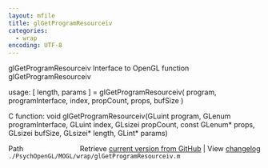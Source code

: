 ```yaml
---
layout: mfile
title: glGetProgramResourceiv
categories:
  - wrap
encoding: UTF-8
---
```


glGetProgramResourceiv  Interface to OpenGL function glGetProgramResourceiv  

usage:  [ length, params ] = glGetProgramResourceiv( program, programInterface, index, propCount, props, bufSize )  

C function:  void glGetProgramResourceiv(GLuint program, GLenum programInterface, GLuint index, GLsizei propCount, const GLenum\* props, GLsizei bufSize, GLsizei\* length, GLint\* params)  


<div class="code_header" style="text-align:right;">
  <span style="float:left;">Path&nbsp;&nbsp;</span> <span class="counter">Retrieve <a href=
  "https://raw.github.com/Psychtoolbox-3/Psychtoolbox-3/beta/./PsychOpenGL/MOGL/wrap/glGetProgramResourceiv.m">current version from GitHub</a> | View <a href=
  "https://github.com/Psychtoolbox-3/Psychtoolbox-3/commits/beta/./PsychOpenGL/MOGL/wrap/glGetProgramResourceiv.m">changelog</a></span>
</div>
<div class="code">
  <code>./PsychOpenGL/MOGL/wrap/glGetProgramResourceiv.m</code>
</div>
